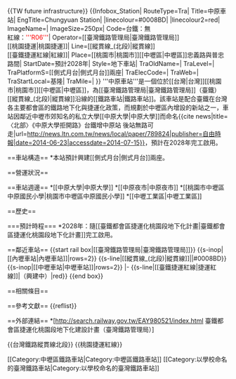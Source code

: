 {{TW future infrastructure}}
{{Infobox_Station|
RouteType=Tra|
Title=中原車站|
EngTitle=Chungyuan Station|
|linecolour=#0008BD|
|linecolour2=red|
ImageName=|
ImageSize=250px|
Code=台鐵：無<br>紅線：<font color=red>'''R06'''</font>|
Operator=[[臺灣鐵路管理局|臺灣鐵路管理局]]<br>[[桃園捷運|桃園捷運]]|
Line=[[縱貫線_(北段)|縱貫線]]<br>[[臺鐵捷運紅線|紅線]]|
Place=[[桃園市|桃園市]][[中壢區|中壢區]]忠義路與普忠路間|
StartDate=預計2028年|
Style=地下車站|
TraOldName=|
TraLevel=|
TraPlatformS=[[側式月台|側式月台]]兩座| 
TraElecCode=|
TraWeb=|
TraStartLocal=基隆|
TraMile=|
}}
'''中原車站'''是一個位於[[台灣|台灣]][[桃園市|桃園市]][[中壢區|中壢區]]，為[[臺灣鐵路管理局|臺灣鐵路管理局]]（臺鐵）[[縱貫線_(北段)|縱貫線]]沿線的[[鐵路車站|鐵路車站]]。該車站是配合臺鐵在台灣各主要都會區的鐵路地下化與捷運化政策，而規劃於中壢區內增設的新站之一，車站因鄰近中壢市郊知名的私立大學[[中原大學|中原大學]]而命名<ref>{{cite news|title=〈北部〉《中原大學拒開路》台鐵增中原站 後站無路可走|url=http://news.ltn.com.tw/news/local/paper/789824|publisher=自由時報|date=2014-06-23|accessdate=2014-07-15}}</ref>，預計在2028年完工啟用。

==車站構造==
*本站預計興建[[側式月台|側式月台]]兩座。

==營運狀況==

==車站週邊==
*[[中原大學|中原大學]]
*[[中原夜市|中原夜市]]
*[[桃園市中壢區中原國民小學|桃園市中壢區中原國民小學]]
*[[中壢工業區|中壢工業區]]

==歷史==

===預計時程===
*2028年：隨[[臺鐵都會區捷運化桃園段地下化計畫|臺鐵都會區捷運化桃園段地下化計畫]]完工啟用。

==鄰近車站==
{{start rail box|[[臺灣鐵路管理局|臺灣鐵路管理局]]}}
{{s-inop|[[內壢車站|內壢車站]]|rows=2}}
{{s-line|[[縱貫線_(北段)|縱貫線]]||#0008BD}}
{{s-inop|[[中壢車站|中壢車站]]|rows=2}}
|-
{{s-line|[[臺鐵捷運紅線|捷運紅線]]|（興建中）|red}}
{{end box}}

==相關條目==

==參考文獻==
{{reflist}}

==外部連結==
*[http://search.railway.gov.tw/EAY980521/index.html 臺鐵都會區捷運化桃園段地下化建設計畫（臺灣鐵路管理局）]

{{台灣鐵路縱貫線北段}}
{{桃園捷運紅線}}
<!--
[[category:縱貫線車站(北段)|J]]
臺鐵車站Category 是由模板加上-->
[[Category:中壢區鐵路車站|Category:中壢區鐵路車站]]
[[Category:以學校命名的臺灣鐵路車站|Category:以學校命名的臺灣鐵路車站]]